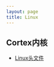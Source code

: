 ```yaml
---
layout: page
title: Linux
---
```

<div class="Linux">
    <h2>Cortex内核</h2>
    <ul class="hide">
        <li><a href="https://www.zybuluo.com/lanxinyuchs/note/39616">Linux头文件</a></li>
    </ul>
</div>